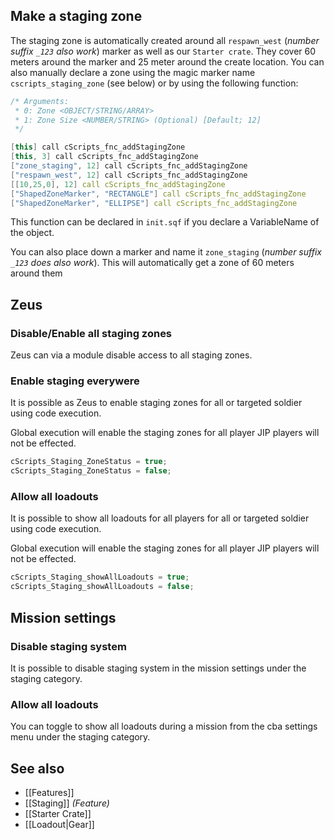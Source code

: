 ## Make a staging zone
The staging zone is automatically created around all `respawn_west` (_number suffix `_123` also work_) marker as well as our `Starter crate`. They cover 60 meters around the marker and 25 meter around the create location.
You can also manually declare a zone using the magic marker name `cscripts_staging_zone` (see below) or by using the following function:
```cpp
/* Arguments:
 * 0: Zone <OBJECT/STRING/ARRAY>
 * 1: Zone Size <NUMBER/STRING> (Optional) [Default; 12]
 */

[this] call cScripts_fnc_addStagingZone
[this, 3] call cScripts_fnc_addStagingZone
["zone_staging", 12] call cScripts_fnc_addStagingZone
["respawn_west", 12] call cScripts_fnc_addStagingZone
[[10,25,0], 12] call cScripts_fnc_addStagingZone
["ShapedZoneMarker", "RECTANGLE"] call cScripts_fnc_addStagingZone
["ShapedZoneMarker", "ELLIPSE"] call cScripts_fnc_addStagingZone
```
This function can be declared in `init.sqf` if you declare a VariableName of the object.

You can also place down a marker and name it `zone_staging` (_number suffix `_123` does also work_). This will automatically get a zone of 60 meters around them

## Zeus
### Disable/Enable all staging zones
Zeus can via a module disable access to all staging zones.

### Enable staging everywere
It is possible as Zeus to enable staging zones for all or targeted soldier using code execution.

Global execution will enable the staging zones for all player JIP players will not be effected.

```hpp
cScripts_Staging_ZoneStatus = true;
cScripts_Staging_ZoneStatus = false;
```

### Allow all loadouts
It is possible to show all loadouts for all players for all or targeted soldier using code execution.

Global execution will enable the staging zones for all player JIP players will not be effected.
```cpp
cScripts_Staging_showAllLoadouts = true;
cScripts_Staging_showAllLoadouts = false;
```

## Mission settings
### Disable staging system
It is possible to disable staging system in the mission settings under the staging category.

### Allow all loadouts
You can toggle to show all loadouts during a mission from the cba settings menu under the staging category.

## See also
- [[Features]]
- [[Staging]] _(Feature)_
- [[Starter Crate]]
- [[Loadout|Gear]]
